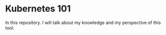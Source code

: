 # Kubernetes 101

In this repository. I will talk about my knowledge and my perspective of this tool.